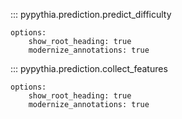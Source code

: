 
::: pypythia.prediction.predict_difficulty

    options:
        show_root_heading: true
        modernize_annotations: true

::: pypythia.prediction.collect_features

    options:
        show_root_heading: true
        modernize_annotations: true
